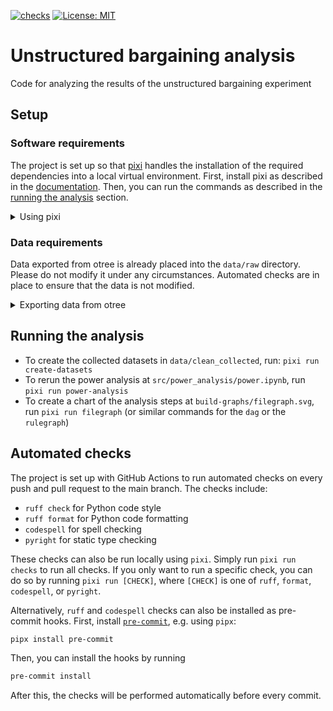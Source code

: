 [![checks](https://github.com/stanmart/unstructured-bargaining-analysis/actions/workflows/ci.yml/badge.svg)](https://github.com/stanmart/unstructured-bargaining-analysis/actions/workflows/ci.yml)
[![License: MIT](https://img.shields.io/badge/license-MIT-blue)](https://opensource.org/licenses/MIT)

# Unstructured bargaining analysis
Code for analyzing the results of the unstructured bargaining experiment

## Setup

### Software requirements

The project is set up so that [pixi](https://pixi.sh/latest/) handles the installation of the required dependencies into a local virtual environment. First, install pixi as described in the [documentation](https://pixi.sh/latest/#installation). Then, you can run the commands as described in the [running the analysis](#running-the-analysis) section.

<details>
<summary>Using pixi</summary>
With pixi installed, you have three main commands at your disposal:

 - `pixi run [TASK]` runs the pixi task `[TASK]`. For a list of available tasks, run `pixi task list`.
 - `pixi run [COMMAND]` runs the command `[COMMAND]` in the pixi environment. For example, `pixi run python` starts a Python shell in the pixi environment.
 - `pixi shell` starts a shell in the pixi environment. It is analogous to `conda activate`. Note, that there is no need to activate the environment before using the `run` command. Also, there is no `deactivate` command. To exit the shell, simply type `exit`.

All of these commands take care of setting up the virtual environment and installing the required dependencies. If you want to add a new dependency, simply run `pixi add [PACKAGE]=[VERSION]`. It will then be added to the `pixi.toml` file and installed in the virtual environment.

Pixi also uses a lockfile. This lockfile is updated automatically when you add a new dependency. If you want to update the lockfile manually, you can delete the `pixi.lock` file and run `pixi install` to recreate it. The lockfile should normally be committed to the repository to make sure that everyone uses the same versions of the dependencies.
</details>

### Data requirements

Data exported from otree is already placed into the `data/raw` directory. Please do not modify it under any circumstances. Automated checks are in place to ensure that the data is not modified.

<details>
<summary>Exporting data from otree</summary>
The data in the `data/raw` directory is exported from the otree admin interface. The following steps describe how it can be obtained.
First, navigate to the `Data` tab in the otree admin interface and export the following files to the indicated location. Always chose the plain format.

 - All apps → `data/raw/wide_data.csv`
 - Per-app: live_bargaining (custom_export) → `data/raw/live_data.csv`
 - Per app: introduction → `data/raw/intro_data.csv`
 - Per-app: live_bargaining → `data/raw/bargaining_data.csv`
 - Per-app: survey → `data/raw/survey_data.csv`
 - Per-app: sliders: → `data/raw/slider_data.csv`
 - Chat logs → `data/raw/chat_data.csv`
 - Page times → `data/raw/page_time_data.csv`
</details>

## Running the analysis

 - To create the collected datasets in `data/clean_collected`, run: `pixi run create-datasets`
 - To rerun the power analysis at `src/power_analysis/power.ipynb`, run `pixi run power-analysis`
 - To create a chart of the analysis steps at `build-graphs/filegraph.svg`, run `pixi run filegraph` (or similar commands for the `dag` or the `rulegraph`)

## Automated checks

The project is set up with GitHub Actions to run automated checks on every push and pull request to the main branch. The checks include:
 - `ruff check` for Python code style
 - `ruff format` for Python code formatting
 - `codespell` for spell checking
 - `pyright` for static type checking

These checks can also be run locally using `pixi`. Simply run `pixi run checks` to run all checks. If you only want to run a specific check, you can do so by running `pixi run [CHECK]`, where `[CHECK]` is one of `ruff`, `format`, `codespell`, or `pyright`.

Alternatively, `ruff` and `codespell` checks can also be installed as pre-commit hooks. First, install [`pre-commit`](https://pre-commit.com/#install), e.g. using `pipx`:

```bash
pipx install pre-commit
```

Then, you can install the hooks by running
```bash
pre-commit install
```
After this, the checks will be performed automatically before every commit.
